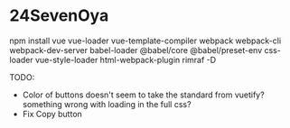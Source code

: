 # 24SevenOya
npm install vue vue-loader vue-template-compiler webpack webpack-cli webpack-dev-server babel-loader @babel/core @babel/preset-env css-loader vue-style-loader html-webpack-plugin rimraf -D



TODO:
* Color of buttons doesn't seem to take the standard from vuetify? something wrong with loading in the full css?
* Fix Copy button

